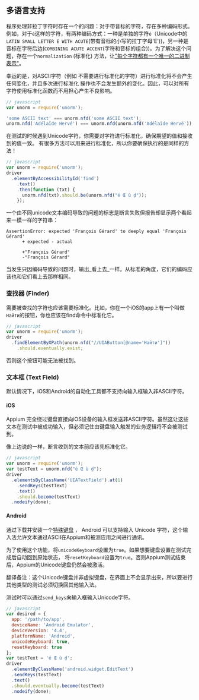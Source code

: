 ## 多语言支持

程序处理非拉丁字符时存在一个的问题：对于带音标的字符，存在多种编码形式。例如，对于`é`这样的字符，有两种编码方式：一种是单独的字符`é`（Unicode中的`LATIN SMALL LETTER E WITH ACUTE`(带有音标的小写的拉丁字母'E'))，另一种是音标在字符后边(`COMBINING ACUTE ACCENT`(字符和音标的组合))。为了解决这个问题，存在一个`normalization` (标准化) 方法，让["每个字符都有一个唯一的二进制表示"](http://www.unicode.org/reports/tr15/)。

幸运的是，对ASCII字符（例如 不需要进行标准化的字符）进行标准化将不会产生任何变化，并且多次进行标准化
操作也不会发生额外的变化。因此，可以对所有字符使用标准化函数而不用担心产生不良影响。

```javascript
// javascript
var unorm = require('unorm');

'some ASCII text' === unorm.nfd('some ASCII text');
unorm.nfd('Adélaïde Hervé') === unorm.nfd(unorm.nfd('Adélaïde Hervé'));
```

在测试的时候遇到Unicode字符，你需要对字符进行标准化，确保期望的值和接收到的值一致。
有很多方法可以用来进行标准化，所以你要确保执行的是同样的方法！

```javascript
// javascript
var unorm = require('unorm');
driver
  .elementByAccessibilityId('find')
    .text()
    .then(function (txt) {
      unorm.nfd(txt).should.be(unorm.nfd("é Œ ù ḍ"));
    });
```

一个由不同unicode文本编码导致的问题的标志是断言失败但报告却显示两个看起来一模一样的字符串：

```shell
AssertionError: expected 'François Gérard' to deeply equal 'François Gérard'
      + expected - actual

      +"François Gérard"
      -"François Gérard"
```

当发生只因编码导致的问题时，输出_看上去_一样。从标准的角度，它们的编码应该也和它们看上去那样相同。


### 查找器 (Finder)

需要被查找的字符也应该需要标准化。比如，你在一个iOS的app上有一个叫做`Найти`的按钮，你也应该在find命令中标准化它。

```javascript
// javascript
var unorm = require('unorm');
driver
  .findElementByXPath(unorm.nfd("//UIAButton[@name='Найти']"))
    .should.eventually.exist;
```

否则这个按钮可能无法被找到。


### 文本框 (Text Field)

默认情况下，iOS和Android的自动化工具都不支持向输入框输入非ASCII字符。

#### iOS

Appium 完全绕过键盘直接向iOS设备的输入框发送非ASCII字符。虽然这让这些文本在测试中被成功输入，但必须记住由键盘输入触发的业务逻辑将不会被测试到。

像上边说的一样，断言收到的文本前应该先标准化它。

```javascript
// javascript
var unorm = require('unorm');
var testText = unorm.nfd("é Œ ù ḍ");
driver
  .elementsByClassName('UIATextField').at(1)
    .sendKeys(testText)
    .text()
    .should.become(testText)
  .nodeify(done);
```

#### Android

通过下载并安装一个[特殊键盘](https://github.com/appium/io.appium.android.ime) ， Android 可以支持输入 Unicode 字符，这个输入法允许文本通过ASCII在Appium和被测应用之间进行通讯。

为了使用这个功能，将`unicodeKeyboard`设置为`true`。如果想要键盘设置在测试完成后自动回到原始状态，
将`resetKeyboard`设置为`true`。否则Appium测试结束后，Appium的Unicode键盘仍然会被激活。

翻译备注：这个Unicode键盘并非虚拟键盘，在界面上不会显示出来，所以要进行其他类型的测试必须切换回其他输入法。

测试时可以通过`send_keys`向输入框输入Unicode字符。

```javascript
// javascript
var desired = {
  app: '/path/to/app',
  deviceName: 'Android Emulator',
  deviceVersion: '4.4',
  platformName: 'Android',
  unicodeKeyboard: true,
  resetKeyboard: true
};
var testText = 'é Œ ù ḍ';
driver
  .elementByClassName('android.widget.EditText')
  .sendKeys(testText)
  .text()
  .should.eventually.become(testText)
  .nodeify(done);
```
